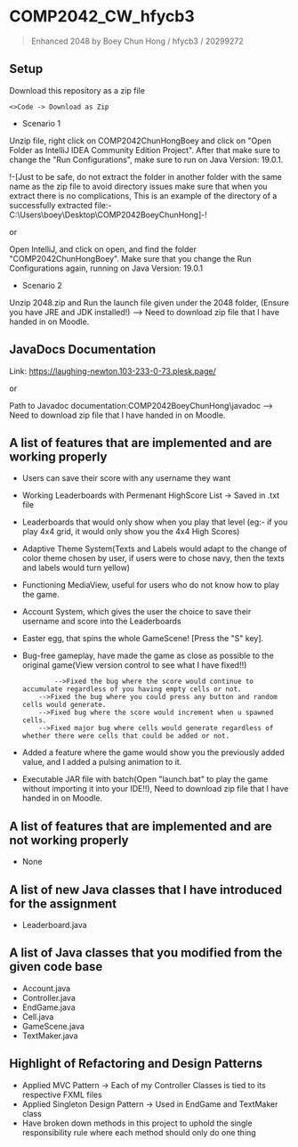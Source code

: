 # COMP2042_CW_hfycb3
> Enhanced 2048 by Boey Chun Hong / hfycb3 / 20299272

## Setup
Download this repository as a zip file

`<>Code -> Download as Zip`

- Scenario 1

Unzip file, right click on COMP2042ChunHongBoey and click on "Open Folder as
IntelliJ IDEA Community Edition Project". After that make sure to change the "Run Configurations", 
make sure to run on Java Version: 19.0.1. 

!-[Just to be safe, do not extract the folder in another folder with the same name as the zip file to avoid directory issues make sure that when you extract there is no complications, This is an example of the directory of a successfully extracted file:- C:\Users\boey\Desktop\COMP2042BoeyChunHong]-!

or

Open IntelliJ, and click on open, and find the folder "COMP2042ChunHongBoey". Make sure that you change the Run Configurations again, running on Java Version: 19.0.1

- Scenario 2

Unzip 2048.zip and Run the launch file given under the 2048 folder, (Ensure you have JRE and JDK installed!) --> Need to download zip file that I have handed in on Moodle.


## JavaDocs Documentation 
Link: https://laughing-newton.103-233-0-73.plesk.page/

or


Path to Javadoc documentation:COMP2042BoeyChunHong\javadoc --> Need to download zip file that I have handed in on Moodle.


## A list of features that are implemented and are working properly
- Users can save their score with any username they want
- Working Leaderboards with Permenant HighScore List -> Saved in .txt file
- Leaderboards that would only show when you play that level (eg:- if you play 4x4 grid, it would only show you the 4x4 High Scores)
- Adaptive Theme System(Texts and Labels would adapt to the change of color theme chosen by user, if users were to chose navy, then the texts and labels would
turn yellow)
- Functioning MediaView, useful for users who do not know how to play the game.
- Account System, which gives the user the choice to save their username and score into the Leaderboards
- Easter egg, that spins the whole GameScene! [Press the "S" key].
- Bug-free gameplay, have made the game as close as possible to the original game(View version control to see what I have fixed!!)

     	      -->Fixed the bug where the score would continue to accumulate regardless of you having empty cells or not.
	      -->Fixed the bug where you could press any button and random cells would generate.
	      -->Fixed bug where the score would increment when u spawned cells.
	      -->Fixed major bug where cells would generate regardless of whether there were cells that could be added or not.
	      
- Added a feature where the game would show you the previously added value, and I added a pulsing animation to it.
- Executable JAR file with batch(Open "launch.bat" to play the game without importing it into your IDE!!), Need to download zip file that I have handed in on Moodle.

## A list of features that are implemented and are not working properly
- None

## A list of new Java classes that I have introduced for the assignment
- Leaderboard.java


## A list of Java classes that you modified from the given code base
- Account.java
- Controller.java
- EndGame.java
- Cell.java
- GameScene.java
- TextMaker.java

## Highlight of Refactoring and Design Patterns
- Applied MVC Pattern -> Each of my Controller Classes is tied to its respective FXML files
- Applied Singleton Design Pattern -> Used in EndGame and TextMaker class
- Have broken down methods in this project to uphold the single responsibility rule where each method should only do one thing

